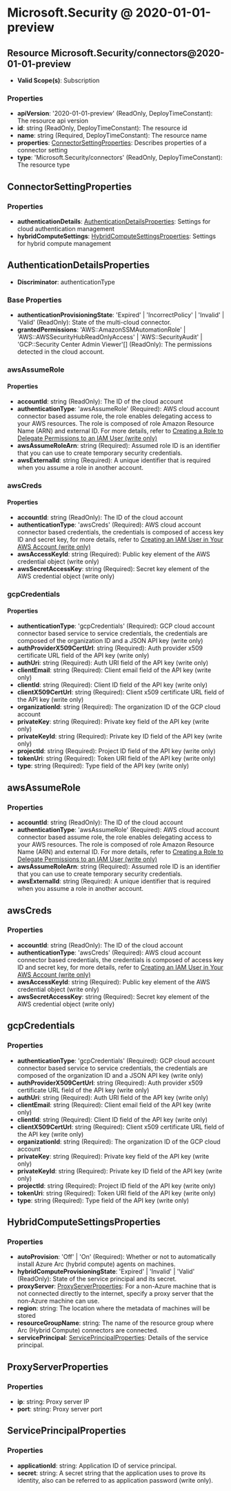 # Microsoft.Security @ 2020-01-01-preview

## Resource Microsoft.Security/connectors@2020-01-01-preview
* **Valid Scope(s)**: Subscription
### Properties
* **apiVersion**: '2020-01-01-preview' (ReadOnly, DeployTimeConstant): The resource api version
* **id**: string (ReadOnly, DeployTimeConstant): The resource id
* **name**: string (Required, DeployTimeConstant): The resource name
* **properties**: [ConnectorSettingProperties](#connectorsettingproperties): Describes properties of a connector setting
* **type**: 'Microsoft.Security/connectors' (ReadOnly, DeployTimeConstant): The resource type

## ConnectorSettingProperties
### Properties
* **authenticationDetails**: [AuthenticationDetailsProperties](#authenticationdetailsproperties): Settings for cloud authentication management
* **hybridComputeSettings**: [HybridComputeSettingsProperties](#hybridcomputesettingsproperties): Settings for hybrid compute management

## AuthenticationDetailsProperties
* **Discriminator**: authenticationType
### Base Properties
* **authenticationProvisioningState**: 'Expired' | 'IncorrectPolicy' | 'Invalid' | 'Valid' (ReadOnly): State of the multi-cloud connector.
* **grantedPermissions**: 'AWS::AmazonSSMAutomationRole' | 'AWS::AWSSecurityHubReadOnlyAccess' | 'AWS::SecurityAudit' | 'GCP::Security Center Admin Viewer'[] (ReadOnly): The permissions detected in the cloud account.
### awsAssumeRole
#### Properties
* **accountId**: string (ReadOnly): The ID of the cloud account
* **authenticationType**: 'awsAssumeRole' (Required): AWS cloud account connector based assume role, the role enables delegating access to your AWS resources. The role is composed of role Amazon Resource Name (ARN) and external ID. For more details, refer to <a href="https://docs.aws.amazon.com/IAM/latest/UserGuide/id_roles_create_for-user.html">Creating a Role to Delegate Permissions to an IAM User (write only)</a>
* **awsAssumeRoleArn**: string (Required): Assumed role ID is an identifier that you can use to create temporary security credentials.
* **awsExternalId**: string (Required): A unique identifier that is required when you assume a role in another account.

### awsCreds
#### Properties
* **accountId**: string (ReadOnly): The ID of the cloud account
* **authenticationType**: 'awsCreds' (Required): AWS cloud account connector based credentials, the credentials is composed of access key ID and secret key, for more details, refer to <a href="https://docs.aws.amazon.com/IAM/latest/UserGuide/id_users_create.html">Creating an IAM User in Your AWS Account (write only)</a>
* **awsAccessKeyId**: string (Required): Public key element of the AWS credential object (write only)
* **awsSecretAccessKey**: string (Required): Secret key element of the AWS credential object (write only)

### gcpCredentials
#### Properties
* **authenticationType**: 'gcpCredentials' (Required): GCP cloud account connector based service to service credentials, the credentials are composed of the organization ID and a JSON API key (write only)
* **authProviderX509CertUrl**: string (Required): Auth provider x509 certificate URL field of the API key (write only)
* **authUri**: string (Required): Auth URI field of the API key (write only)
* **clientEmail**: string (Required): Client email field of the API key (write only)
* **clientId**: string (Required): Client ID field of the API key (write only)
* **clientX509CertUrl**: string (Required): Client x509 certificate URL field of the API key (write only)
* **organizationId**: string (Required): The organization ID of the GCP cloud account
* **privateKey**: string (Required): Private key field of the API key (write only)
* **privateKeyId**: string (Required): Private key ID field of the API key (write only)
* **projectId**: string (Required): Project ID field of the API key (write only)
* **tokenUri**: string (Required): Token URI field of the API key (write only)
* **type**: string (Required): Type field of the API key (write only)


## awsAssumeRole
### Properties
* **accountId**: string (ReadOnly): The ID of the cloud account
* **authenticationType**: 'awsAssumeRole' (Required): AWS cloud account connector based assume role, the role enables delegating access to your AWS resources. The role is composed of role Amazon Resource Name (ARN) and external ID. For more details, refer to <a href="https://docs.aws.amazon.com/IAM/latest/UserGuide/id_roles_create_for-user.html">Creating a Role to Delegate Permissions to an IAM User (write only)</a>
* **awsAssumeRoleArn**: string (Required): Assumed role ID is an identifier that you can use to create temporary security credentials.
* **awsExternalId**: string (Required): A unique identifier that is required when you assume a role in another account.

## awsCreds
### Properties
* **accountId**: string (ReadOnly): The ID of the cloud account
* **authenticationType**: 'awsCreds' (Required): AWS cloud account connector based credentials, the credentials is composed of access key ID and secret key, for more details, refer to <a href="https://docs.aws.amazon.com/IAM/latest/UserGuide/id_users_create.html">Creating an IAM User in Your AWS Account (write only)</a>
* **awsAccessKeyId**: string (Required): Public key element of the AWS credential object (write only)
* **awsSecretAccessKey**: string (Required): Secret key element of the AWS credential object (write only)

## gcpCredentials
### Properties
* **authenticationType**: 'gcpCredentials' (Required): GCP cloud account connector based service to service credentials, the credentials are composed of the organization ID and a JSON API key (write only)
* **authProviderX509CertUrl**: string (Required): Auth provider x509 certificate URL field of the API key (write only)
* **authUri**: string (Required): Auth URI field of the API key (write only)
* **clientEmail**: string (Required): Client email field of the API key (write only)
* **clientId**: string (Required): Client ID field of the API key (write only)
* **clientX509CertUrl**: string (Required): Client x509 certificate URL field of the API key (write only)
* **organizationId**: string (Required): The organization ID of the GCP cloud account
* **privateKey**: string (Required): Private key field of the API key (write only)
* **privateKeyId**: string (Required): Private key ID field of the API key (write only)
* **projectId**: string (Required): Project ID field of the API key (write only)
* **tokenUri**: string (Required): Token URI field of the API key (write only)
* **type**: string (Required): Type field of the API key (write only)

## HybridComputeSettingsProperties
### Properties
* **autoProvision**: 'Off' | 'On' (Required): Whether or not to automatically install Azure Arc (hybrid compute) agents on machines.
* **hybridComputeProvisioningState**: 'Expired' | 'Invalid' | 'Valid' (ReadOnly): State of the service principal and its secret.
* **proxyServer**: [ProxyServerProperties](#proxyserverproperties): For a non-Azure machine that is not connected directly to the internet, specify a proxy server that the non-Azure machine can use.
* **region**: string: The location where the metadata of machines will be stored
* **resourceGroupName**: string: The name of the resource group where Arc (Hybrid Compute) connectors are connected.
* **servicePrincipal**: [ServicePrincipalProperties](#serviceprincipalproperties): Details of the service principal.

## ProxyServerProperties
### Properties
* **ip**: string: Proxy server IP
* **port**: string: Proxy server port

## ServicePrincipalProperties
### Properties
* **applicationId**: string: Application ID of service principal.
* **secret**: string: A secret string that the application uses to prove its identity, also can be referred to as application password (write only).

